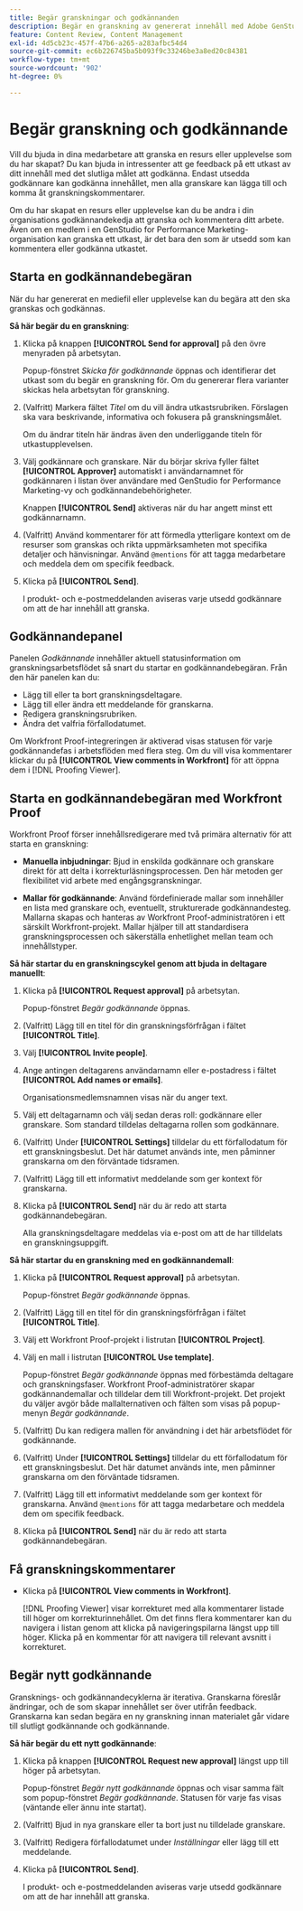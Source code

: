 ```yaml
---
title: Begär granskningar och godkännanden
description: Begär en granskning av genererat innehåll med Adobe GenStudio for Performance Marketing.
feature: Content Review, Content Management
exl-id: 4d5cb23c-457f-47b6-a265-a283afbc54d4
source-git-commit: ec6b226745ba5b093f9c33246be3a8ed20c84381
workflow-type: tm+mt
source-wordcount: '902'
ht-degree: 0%

---
```


# Begär granskning och godkännande

Vill du bjuda in dina medarbetare att granska en resurs eller upplevelse som du har skapat? Du kan bjuda in intressenter att ge feedback på ett utkast av ditt innehåll med det slutliga målet att godkänna. Endast utsedda godkännare kan godkänna innehållet, men alla granskare kan lägga till och komma åt granskningskommentarer.

Om du har skapat en resurs eller upplevelse kan du be andra i din organisations godkännandekedja att granska och kommentera ditt arbete. Även om en medlem i en GenStudio for Performance Marketing-organisation kan granska ett utkast, är det bara den som är utsedd som kan kommentera eller godkänna utkastet.

## Starta en godkännandebegäran

När du har genererat en mediefil eller upplevelse kan du begära att den ska granskas och godkännas.

**Så här begär du en granskning**:

1. Klicka på knappen **[!UICONTROL Send for approval]** på den övre menyraden på arbetsytan.

   Popup-fönstret _Skicka för godkännande_ öppnas och identifierar det utkast som du begär en granskning för. Om du genererar flera varianter skickas hela arbetsytan för granskning.

1. (Valfritt) Markera fältet _Titel_ om du vill ändra utkastsrubriken. Förslagen ska vara beskrivande, informativa och fokusera på granskningsmålet.

   Om du ändrar titeln här ändras även den underliggande titeln för utkastupplevelsen.

1. Välj godkännare och granskare. När du börjar skriva fyller fältet **[!UICONTROL Approver]** automatiskt i användarnamnet för godkännaren i listan över användare med GenStudio for Performance Marketing-vy och godkännandebehörigheter.

   Knappen **[!UICONTROL Send]** aktiveras när du har angett minst ett godkännarnamn.

1. (Valfritt) Använd kommentarer för att förmedla ytterligare kontext om de resurser som granskas och rikta uppmärksamheten mot specifika detaljer och hänvisningar. Använd `@mentions` för att tagga medarbetare och meddela dem om specifik feedback.

1. Klicka på **[!UICONTROL Send]**.

   I produkt- och e-postmeddelanden aviseras varje utsedd godkännare om att de har innehåll att granska.

## Godkännandepanel

Panelen _Godkännande_ innehåller aktuell statusinformation om granskningsarbetsflödet så snart du startar en godkännandebegäran. Från den här panelen kan du:

* Lägg till eller ta bort granskningsdeltagare.
* Lägg till eller ändra ett meddelande för granskarna.
* Redigera granskningsrubriken.
* Ändra det valfria förfallodatumet.

Om Workfront Proof-integreringen är aktiverad visas statusen för varje godkännandefas i arbetsflöden med flera steg. Om du vill visa kommentarer klickar du på **[!UICONTROL View comments in Workfront]** för att öppna dem i [!DNL Proofing Viewer].

## Starta en godkännandebegäran med Workfront Proof

Workfront Proof förser innehållsredigerare med två primära alternativ för att starta en granskning:

* **Manuella inbjudningar**: Bjud in enskilda godkännare och granskare direkt för att delta i korrekturläsningsprocessen. Den här metoden ger flexibilitet vid arbete med engångsgranskningar.

* **Mallar för godkännande**: Använd fördefinierade mallar som innehåller en lista med granskare och, eventuellt, strukturerade godkännandesteg. Mallarna skapas och hanteras av Workfront Proof-administratören i ett särskilt Workfront-projekt. Mallar hjälper till att standardisera granskningsprocessen och säkerställa enhetlighet mellan team och innehållstyper.

**Så här startar du en granskningscykel genom att bjuda in deltagare manuellt**:

1. Klicka på **[!UICONTROL Request approval]** på arbetsytan.

   Popup-fönstret _Begär godkännande_ öppnas.

1. (Valfritt) Lägg till en titel för din granskningsförfrågan i fältet **[!UICONTROL Title]**.

1. Välj **[!UICONTROL Invite people]**.

1. Ange antingen deltagarens användarnamn eller e-postadress i fältet **[!UICONTROL Add names or emails]**.

   Organisationsmedlemsnamnen visas när du anger text.

1. Välj ett deltagarnamn och välj sedan deras roll: godkännare eller granskare. Som standard tilldelas deltagarna rollen som godkännare.

1. (Valfritt) Under **[!UICONTROL Settings]** tilldelar du ett förfallodatum för ett granskningsbeslut. Det här datumet används inte, men påminner granskarna om den förväntade tidsramen.

1. (Valfritt) Lägg till ett informativt meddelande som ger kontext för granskarna.

1. Klicka på **[!UICONTROL Send]** när du är redo att starta godkännandebegäran.

   Alla granskningsdeltagare meddelas via e-post om att de har tilldelats en granskningsuppgift.

**Så här startar du en granskning med en godkännandemall**:

1. Klicka på **[!UICONTROL Request approval]** på arbetsytan.

   Popup-fönstret _Begär godkännande_ öppnas.

1. (Valfritt) Lägg till en titel för din granskningsförfrågan i fältet **[!UICONTROL Title]**.

1. Välj ett Workfront Proof-projekt i listrutan **[!UICONTROL Project]**.

1. Välj en mall i listrutan **[!UICONTROL Use template]**.

   Popup-fönstret _Begär godkännande_ öppnas med förbestämda deltagare och granskningsfaser. Workfront Proof-administratörer skapar godkännandemallar och tilldelar dem till Workfront-projekt. Det projekt du väljer avgör både mallalternativen och fälten som visas på popup-menyn _Begär godkännande_.

1. (Valfritt) Du kan redigera mallen för användning i det här arbetsflödet för godkännande.

1. (Valfritt) Under **[!UICONTROL Settings]** tilldelar du ett förfallodatum för ett granskningsbeslut. Det här datumet används inte, men påminner granskarna om den förväntade tidsramen.

1. (Valfritt) Lägg till ett informativt meddelande som ger kontext för granskarna. Använd `@mentions` för att tagga medarbetare och meddela dem om specifik feedback.

1. Klicka på **[!UICONTROL Send]** när du är redo att starta godkännandebegäran.

## Få granskningskommentarer

* Klicka på **[!UICONTROL View comments in Workfront]**.

  [!DNL Proofing Viewer] visar korrekturet med alla kommentarer listade till höger om korrekturinnehållet. Om det finns flera kommentarer kan du navigera i listan genom att klicka på navigeringspilarna längst upp till höger. Klicka på en kommentar för att navigera till relevant avsnitt i korrekturet.

## Begär nytt godkännande

Gransknings- och godkännandecyklerna är iterativa. Granskarna föreslår ändringar, och de som skapar innehållet ser över utifrån feedback. Granskarna kan sedan begära en ny granskning innan materialet går vidare till slutligt godkännande och godkännande.

**Så här begär du ett nytt godkännande**:

1. Klicka på knappen **[!UICONTROL Request new approval]** längst upp till höger på arbetsytan.

   Popup-fönstret _Begär nytt godkännande_ öppnas och visar samma fält som popup-fönstret _Begär godkännande_. Statusen för varje fas visas (väntande eller ännu inte startat).

1. (Valfritt) Bjud in nya granskare eller ta bort just nu tilldelade granskare.

1. (Valfritt) Redigera förfallodatumet under _Inställningar_ eller lägg till ett meddelande.

1. Klicka på **[!UICONTROL Send]**.

   I produkt- och e-postmeddelanden aviseras varje utsedd godkännare om att de har innehåll att granska.
